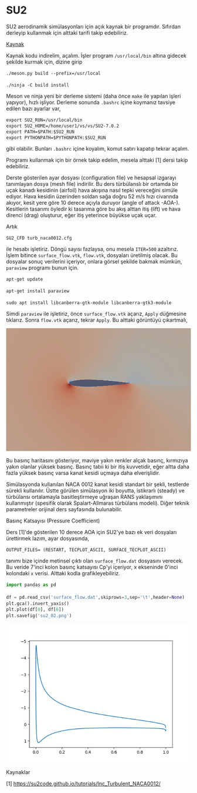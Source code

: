 # SU2

SU2 aerodinamik simülasyonları için açık kaynak bir programdır. Sıfırdan
derleyip kullanmak için alttaki tarifi takip edebiliriz.

[Kaynak](https://github.com/su2code/SU2/releases/tag/v7.0.2)

Kaynak kodu indirelim, açalım. İşler program `/usr/local/bin` altına
gidecek şekilde kurmak için, dizine girip

```
./meson.py build --prefix=/usr/local

./ninja -C build install
```

Meson ve ninja yeni bir derleme sistemi (daha önce `make` ile yapılan işleri
yapıyor), hızlı işliyor. Derleme sonunda `.bashrc` içine koymanız tavsiye
edilen bazı ayarlar var,

```
export SU2_RUN=/usr/local/bin
export SU2_HOME=/home/user1/vs/vs/SU2-7.0.2
export PATH=$PATH:$SU2_RUN
export PYTHONPATH=$PYTHONPATH:$SU2_RUN
```

gibi olabilir. Bunları `.bashrc` içine koyalım, komut satırı kapatıp
tekrar açalım.

Programı kullanmak için bir örnek takip edelim, mesela alttaki [1]
dersi takip edebiliriz.

Derste gösterilen ayar dosyası (configuration file) ve hesapsal
izgarayı tanımlayan dosya (mesh file) indirilir. Bu ders türbülanslı
bir ortamda bir uçak kanadı kesidinin (airfoil) hava akışına nasıl
tepki vereceğini simüle ediyor. Hava kesidin üzerinden soldan sağa
doğru 52 m/s hızı civarında akıyor, kesit yere göre 10 derece açıyla
duruyor (angle of attack -AOA-). Kesitlerin tasarımı öyledir ki
tasarıma göre bu akış alttan itiş (lift) ve hava direnci (drag)
oluşturur, eğer itiş yeterince büyükse uçak uçar.

Artık

```
SU2_CFD turb_naca0012.cfg
```

ile hesabı işletiriz. Döngü sayısı fazlaysa, onu mesela `ITER=500`
azaltırız. İşlem bitince `surface_flow.vtk`, `flow.vtk`, dosyaları
üretilmiş olacak.  Bu dosyalar sonuç verilerini içeriyor, onlara
görsel şekilde bakmak mümkün, `paraview` programı bunun için.

```
apt-get update

apt-get install paraview

sudo apt install libcanberra-gtk-module libcanberra-gtk3-module
```

Simdi `paraview` ile işletiriz, önce `surface_flow.vtk` açarız,
`Apply` düğmesine tıklarız.  Sonra `flow.vtk` açarız, tekrar
`Apply`. Bu alttaki görüntüyü çıkartmalı,

![](su2_01.png)

Bu basınç haritasını gösteriyor, maviye yakın renkler alçak basınç, kırmızıya
yakın olanlar yüksek basınç. Basınç tabii ki bir itiş kuvvetidir, eğer altta
daha fazla yüksek basınç varsa kanat kesidi uçmaya daha elverişlidir.

Simülasyonda kullanılan NACA 0012 kanat kesidi standart bir şekli,
testlerde sürekli kullanılır. Üstte görülen simülasyon iki boyutta,
istikrarlı (steady) ve türbülansı ortalamayla basitleştirmeye uğraşan
RANS yaklaşımını kullanmıştır (spesifik olarak Spalart-Allmaras
türbülans modeli).  Diğer teknik parametreler orijinal ders sayfasında
bulunabilir.

Basınç Katsayısı (Pressure Coefficient)

Ders [1]'de gösterilen 10 derece AOA için SU2'ye bazı ek veri
dosyaları ürettirmek lazım, ayar dosyasında,

```
OUTPUT_FILES= (RESTART, TECPLOT_ASCII, SURFACE_TECPLOT_ASCII)
```

tanımı bize içinde metinsel çıktı olan `surface_flow.dat` dosyasını
verecek. Bu veride 7'inci kolon basınç katsayısı Cp'yi içeriyor, x
ekseninde 0'inci kolondaki `x` verisi. Alttaki kodla grafikleyebiliriz.

```python
import pandas as pd

df = pd.read_csv('surface_flow.dat',skiprows=3,sep='\t',header=None)
plt.gca().invert_yaxis()
plt.plot(df[0], df[6])
plt.savefig('su2_02.png')
```

![](su2_02.png)


Kaynaklar

[1] https://su2code.github.io/tutorials/Inc_Turbulent_NACA0012/

